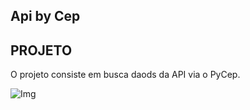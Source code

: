 ## Api by Cep


## PROJETO

O projeto consiste em busca daods da API via o PyCep.

![Img](https://user-images.githubusercontent.com/63813811/194682655-63c7a583-3f56-4258-bb4c-291416bf97c2.png)




